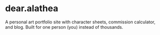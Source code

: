 # dear.alathea

A personal art portfolio site with character sheets, commission calculator, and blog. Built for one person (you) instead of thousands.
